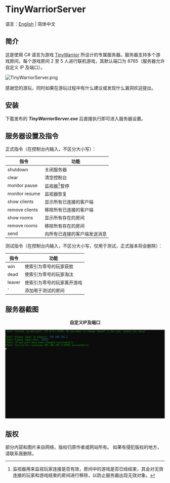 # TinyWarriorServer

语言：[English](README.md) | 简体中文

## 简介

这是使用 C# 语言为游戏 [TinyWarrior](https://github.com/ZerglingV/TinyWarrior) 所设计的专属服务器。服务器支持多个游戏房间，每个游戏房间 2 至 5 人进行联机游戏，其默认端口为 8765（服务器允许自定义 IP 及端口）。

![TinyWarriorServer.png](TinyWarriorServer/mp.ico)

感谢您的游玩，同时如果在游玩过程中有什么建议或发现什么漏洞欢迎提出。

## 安装

下载发布的 <strong><em>TinyWarriorServer.exe</em></strong> 后直接执行即可进入服务器设置。

## 服务器设置及指令

正式指令（在控制台内输入，不区分大小写）：

| 指令           | 功能                         |
| -------------- | ---------------------------- |
| shutdown       | 关闭服务器                   |
| clear          | 清空控制台                   |
| monitor pause  | 监视器[^1]暂停               |
| monitor resume | 监视器恢复                   |
| show clients   | 显示所有已连接的客户端       |
| remove clients | 移除所有已连接的客户端       |
| show rooms     | 显示所有存在的房间           |
| remove rooms   | 移除所有存在的房间           |
| send           | 向所有已连接的客户端发送消息 |

[^1]: 监视器用来监视玩家连接是否有效，房间中的游戏是否已经结束，其会对无效连接的玩家和游戏结束的房间进行移除，以防止服务器出现无效对象。

测试指令（在控制台内输入，不区分大小写，仅用于测试，正式版本将会删除）：

| 指令   | 功能                       |
| ------ | -------------------------- |
| win    | 使索引为零号的玩家获胜     |
| dead   | 使索引为零号的玩家淘汰     |
| leaver | 使索引为零号的玩家离开游戏 |
| ‘      | 添加用于测试的房间         |

## 服务器截图

<p align="center"><b>自定义IP及端口</b></p>

![TinyWarriorServer.png](TinyWarriorServer/Samples/sample1.png)

## 版权

部分内容和图片来自网络，版权归原作者或网站所有。 如果有侵犯版权的地方，请联系我删除。

